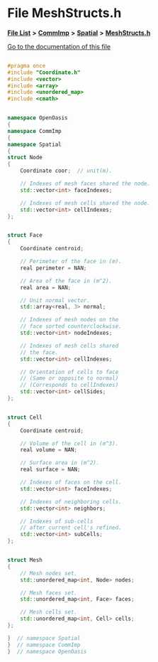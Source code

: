 

# File MeshStructs.h

[**File List**](files.md) **>** [**CommImp**](dir_6202b98a8704f42b1ea358646461643f.md) **>** [**Spatial**](dir_47a0bcc12c466f07097ed8db741700fa.md) **>** [**MeshStructs.h**](_mesh_structs_8h.md)

[Go to the documentation of this file](_mesh_structs_8h.md)


```C++

#pragma once
#include "Coordinate.h"
#include <vector>
#include <array>
#include <unordered_map>
#include <cmath>


namespace OpenOasis
{
namespace CommImp
{
namespace Spatial
{
struct Node
{
    Coordinate coor;  // unit(m).

    // Indexes of mesh faces shared the node.
    std::vector<int> faceIndexes;

    // Indexes of mesh cells shared the node.
    std::vector<int> cellIndexes;
};


struct Face
{
    Coordinate centroid;

    // Perimeter of the face in (m).
    real perimeter = NAN;

    // Area of the face in (m^2).
    real area = NAN;

    // Unit normal vector.
    std::array<real, 3> normal;

    // Indexes of mesh nodes on the
    // face sorted counterclockwise.
    std::vector<int> nodeIndexes;

    // Indexes of mesh cells shared
    // the face.
    std::vector<int> cellIndexes;

    // Orientation of cells to face
    // (Same or opposite to normal)
    // (Corresponds to cellIndexes)
    std::vector<int> cellSides;
};


struct Cell
{
    Coordinate centroid;

    // Volume of the cell in (m^3).
    real volume = NAN;

    // Surface area in (m^2).
    real surface = NAN;

    // Indexes of faces on the cell.
    std::vector<int> faceIndexes;

    // Indexes of neighboring cells.
    std::vector<int> neighbors;

    // Indexes of sub-cells
    // after current cell's refined.
    std::vector<int> subCells;
};


struct Mesh
{
    // Mesh nodes set.
    std::unordered_map<int, Node> nodes;

    // Mesh faces set.
    std::unordered_map<int, Face> faces;

    // Mesh cells set.
    std::unordered_map<int, Cell> cells;
};

}  // namespace Spatial
}  // namespace CommImp
}  // namespace OpenOasis
```


